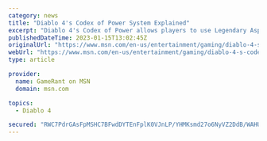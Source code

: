 ```yaml
---
category: news
title: "Diablo 4's Codex of Power System Explained"
excerpt: "Diablo 4's Codex of Power allows players to use Legendary Aspects and Powers to substantially improve their gear and builds."
publishedDateTime: 2023-01-15T13:02:45Z
originalUrl: "https://www.msn.com/en-us/entertainment/gaming/diablo-4-s-codex-of-power-system-explained/ar-AA16nj6E"
webUrl: "https://www.msn.com/en-us/entertainment/gaming/diablo-4-s-codex-of-power-system-explained/ar-AA16nj6E"
type: article

provider:
  name: GameRant on MSN
  domain: msn.com

topics:
  - Diablo 4

secured: "RWC7PdrGAsFpMSHC7BFwdDYTEnFplK0VJnLP/YHMKsmd27o6NyVZ2DdB/WAHUX8yV0LI+P0go0W3TJ9QkYqp+DHC4sWU1Y0jaSnRO2DY+JHMAHZff0SN9JlQpgwuru7HZ5dbcUAAkiCplUSTlUBN3ISmmW96/lifleehsdQvncWI+aduq8f6ouDKpBnQ0JP/vwxPb/XPK1cjrfkf+QQgjL00fhTlMlqPfS3s7rXd9Zi6eU3H2EGOpndimOhcVmrBLvMTHvDn/AfnOG8QhBCv2lWADk42NNBqHzbEg2CQbKgv7IrknNqY8ibTTegvL5ppKEpplSsq9+fnKpT6buG2sJPWJX2rrJSqSTJRS+4OOc4=;AUFMAdwq+7FhmsIhrwr/ew=="
---
```


